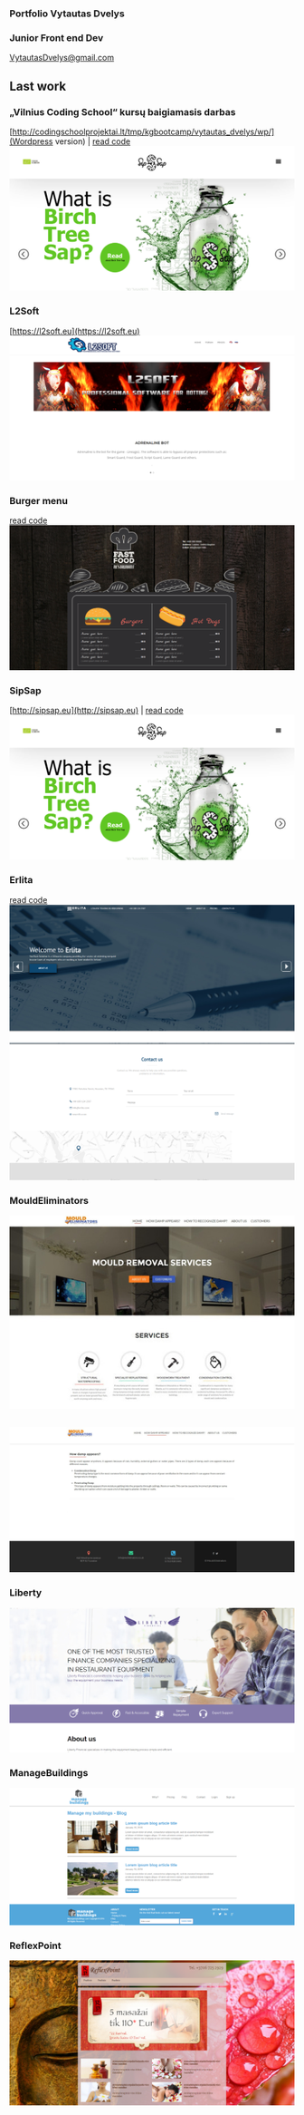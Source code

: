 ### Portfolio Vytautas Dvelys
### Junior Front end Dev
[VytautasDvelys@gmail.com](mailto:vytautasdvelys@gmail.com)

##
## Last work


### „Vilnius Coding School“ kursų baigiamasis darbas
[http://codingschoolprojektai.lt/tmp/kgbootcamp/vytautas_dvelys/wp/](Wordpress version) | [read code](sipsap/index.html)
![demo](screenshots/sipsap.png)


### L2Soft
[https://l2soft.eu](https://l2soft.eu)
![demo](screenshots/l2soft.png)

### Burger menu
[read code]()
![demo](screenshots/burger1.png)


### SipSap
[http://sipsap.eu](http://sipsap.eu) | [read code](sipsap/index.html)
![demo](screenshots/sipsap.png)


### Erlita
[read code](erlita/index.html)
![demo](screenshots/erlita.png)
![demo](screenshots/erlita-contact.png)

### MouldEliminators
![demo](screenshots/mould-main.jpg)
##
![demo](screenshots/mouldeliminator-page.jpg)

### Liberty
![demo](screenshots/liberty.png)

### ManageBuildings
![demo](screenshots/mb.png)



### ReflexPoint
![demo](screenshots/reflex.png)
